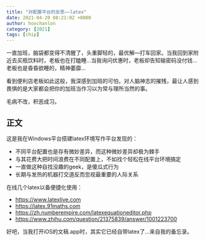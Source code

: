 ```yaml
---
title: "对配置平台的反思——latex"
date: 2021-04-20 08:21:02 +0800
author: hoochanlon
category: [2021]
tags: [chip]
---
```


一直加班，脑袋都变得不清醒了，头重脚轻的，最优解—打车回家。当我回到家附近去买瓶饮料时，老板也在打瞌睡...当我询问优惠时，老板却告知输密码没付钱...老板也是昏昏欲睡的，精神萎靡...<!-- more -->

看到便利店老板如此这般，我深感到加班的可怕，对人脑神志的摧残，最让人感到畏惧的是大家都会把你的加班当作习以为常与理所当然的事。

毛病不改，积恶成习。

## 正文

这是我在Windows平台搭建latex环境写作平台发现的：

- 不同平台配置也是存有微妙差异，而这种微妙差异却极为棘手
- 与其花费大把时间浪费在不同配置上，不如找个轻松在线平台环境搞定
- 一直做这种自找没趣的geek，是傻瓜式行为
- 长期与发热的机器打交道反而忽视最重要的人际关系

在线几个latex以备便捷化使用：

- https://www.latexlive.com
- https://latex.91maths.com
- https://zh.numberempire.com/latexequationeditor.php
- https://www.zhihu.com/question/21375839/answer/1001223700


好吧，当我打开iOS的文稿.app时，其实它已经自带latex了...来自我的备忘录。
